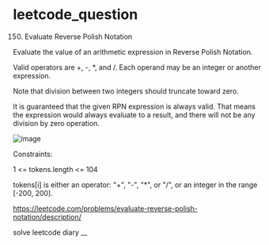 # leetcode_question

150. Evaluate Reverse Polish Notation

Evaluate the value of an arithmetic expression in Reverse Polish Notation.

Valid operators are +, -, *, and /. Each operand may be an integer or another expression.

Note that division between two integers should truncate toward zero.

It is guaranteed that the given RPN expression is always valid. That means the expression would always evaluate to a result, and there will not be any division by zero operation.

![image](https://user-images.githubusercontent.com/103315098/208246724-e263336e-aa3c-4621-a41b-58c07211e751.png)

Constraints:

1 <= tokens.length <= 104

tokens[i] is either an operator: "+", "-", "*", or "/", or an integer in the range [-200, 200].

https://leetcode.com/problems/evaluate-reverse-polish-notation/description/

solve leetcode diary
__
